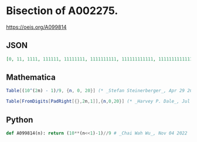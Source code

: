 # Bisection of A002275\.
https://oeis.org/A099814
## JSON
```JSON
[0, 11, 1111, 111111, 11111111, 1111111111, 111111111111, 11111111111111, 1111111111111111, 111111111111111111, 11111111111111111111, 1111111111111111111111, 111111111111111111111111, 11111111111111111111111111, 1111111111111111111111111111, 111111111111111111111111111111, 11111111111111111111111111111111]
```
## Mathematica
```Mathematica
Table[(10^(2n) - 1)/9, {n, 0, 20}] (* _Stefan Steinerberger_, Apr 29 2006 *)
```
```Mathematica
Table[FromDigits[PadRight[{},2n,1]],{n,0,20}] (* _Harvey P. Dale_, Jul 20 2015 *)
```
## Python
```Python
def A099814(n): return (10**(n<<1)-1)//9 # _Chai Wah Wu_, Nov 04 2022
```
